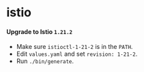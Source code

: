 # istio

#### Upgrade to Istio `1.21.2`
- Make sure `istioctl-1-21-2` is in the `PATH`.
- Edit `values.yaml` and set `revision: 1-21-2`.
- Run `./bin/generate`.

